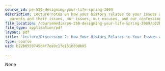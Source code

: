 ```yaml
---
course_id: pe-550-designing-your-life-spring-2009
description: Lecture notes on how your history relates to your issues and excuses,
  parents and their issues, our issues, our excuses, and our confessions.
file_location: /coursemedia/pe-550-designing-your-life-spring-2009/b22b0550745d4f7ea0c1fe1510d0db05_MITPE_550iap09_s09_lec02_iap07.pdf
file_type: application/pdf
layout: pdf
title: 'Lecture/Discussion 2: How Your History Relates to Your Issues and Excuses'
type: course
uid: b22b0550745d4f7ea0c1fe1510d0db05

---
```

None